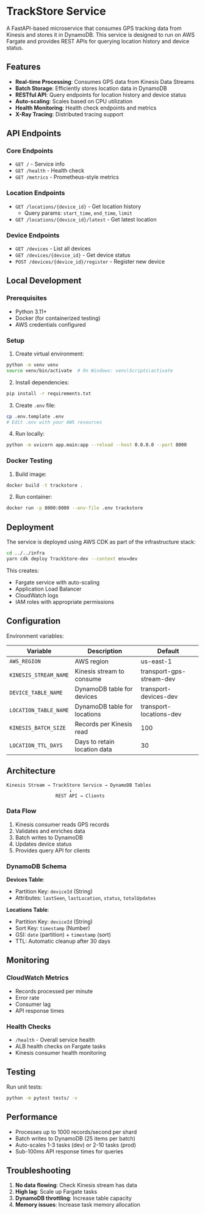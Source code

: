 # TrackStore Service

A FastAPI-based microservice that consumes GPS tracking data from Kinesis and stores it in DynamoDB. This service is designed to run on AWS Fargate and provides REST APIs for querying location history and device status.

## Features

- **Real-time Processing**: Consumes GPS data from Kinesis Data Streams
- **Batch Storage**: Efficiently stores location data in DynamoDB
- **RESTful API**: Query endpoints for location history and device status
- **Auto-scaling**: Scales based on CPU utilization
- **Health Monitoring**: Health check endpoints and metrics
- **X-Ray Tracing**: Distributed tracing support

## API Endpoints

### Core Endpoints

- `GET /` - Service info
- `GET /health` - Health check
- `GET /metrics` - Prometheus-style metrics

### Location Endpoints

- `GET /locations/{device_id}` - Get location history
  - Query params: `start_time`, `end_time`, `limit`
- `GET /locations/{device_id}/latest` - Get latest location

### Device Endpoints

- `GET /devices` - List all devices
- `GET /devices/{device_id}` - Get device status
- `POST /devices/{device_id}/register` - Register new device

## Local Development

### Prerequisites

- Python 3.11+
- Docker (for containerized testing)
- AWS credentials configured

### Setup

1. Create virtual environment:
```bash
python -m venv venv
source venv/bin/activate  # On Windows: venv\Scripts\activate
```

2. Install dependencies:
```bash
pip install -r requirements.txt
```

3. Create `.env` file:
```bash
cp .env.template .env
# Edit .env with your AWS resources
```

4. Run locally:
```bash
python -m uvicorn app.main:app --reload --host 0.0.0.0 --port 8000
```

### Docker Testing

1. Build image:
```bash
docker build -t trackstore .
```

2. Run container:
```bash
docker run -p 8000:8000 --env-file .env trackstore
```

## Deployment

The service is deployed using AWS CDK as part of the infrastructure stack:

```bash
cd ../../infra
yarn cdk deploy TrackStore-dev --context env=dev
```

This creates:
- Fargate service with auto-scaling
- Application Load Balancer
- CloudWatch logs
- IAM roles with appropriate permissions

## Configuration

Environment variables:

| Variable | Description | Default |
|----------|-------------|---------|
| `AWS_REGION` | AWS region | us-east-1 |
| `KINESIS_STREAM_NAME` | Kinesis stream to consume | transport-gps-stream-dev |
| `DEVICE_TABLE_NAME` | DynamoDB table for devices | transport-devices-dev |
| `LOCATION_TABLE_NAME` | DynamoDB table for locations | transport-locations-dev |
| `KINESIS_BATCH_SIZE` | Records per Kinesis read | 100 |
| `LOCATION_TTL_DAYS` | Days to retain location data | 30 |

## Architecture

```
Kinesis Stream → TrackStore Service → DynamoDB Tables
                       ↓
                  REST API → Clients
```

### Data Flow

1. Kinesis consumer reads GPS records
2. Validates and enriches data
3. Batch writes to DynamoDB
4. Updates device status
5. Provides query API for clients

### DynamoDB Schema

**Devices Table**:
- Partition Key: `deviceId` (String)
- Attributes: `lastSeen`, `lastLocation`, `status`, `totalUpdates`

**Locations Table**:
- Partition Key: `deviceId` (String)
- Sort Key: `timestamp` (Number)
- GSI: `date` (partition) + `timestamp` (sort)
- TTL: Automatic cleanup after 30 days

## Monitoring

### CloudWatch Metrics

- Records processed per minute
- Error rate
- Consumer lag
- API response times

### Health Checks

- `/health` - Overall service health
- ALB health checks on Fargate tasks
- Kinesis consumer health monitoring

## Testing

Run unit tests:
```bash
python -m pytest tests/ -v
```

## Performance

- Processes up to 1000 records/second per shard
- Batch writes to DynamoDB (25 items per batch)
- Auto-scales 1-3 tasks (dev) or 2-10 tasks (prod)
- Sub-100ms API response times for queries

## Troubleshooting

1. **No data flowing**: Check Kinesis stream has data
2. **High lag**: Scale up Fargate tasks
3. **DynamoDB throttling**: Increase table capacity
4. **Memory issues**: Increase task memory allocation